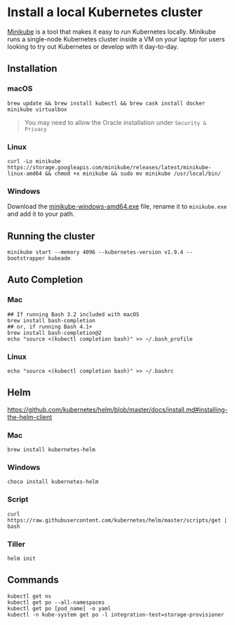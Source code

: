 # Install a local Kubernetes cluster

[Minikube](https://github.com/kubernetes/minikube) is a tool that makes it easy to run Kubernetes locally. Minikube runs a single-node Kubernetes cluster inside a VM on your laptop for users looking to try out Kubernetes or develop with it day-to-day.

## Installation
### macOS
```shell
brew update && brew install kubectl && brew cask install docker minikube virtualbox
```
> You may need to allow the Oracle installation under `Security & Privacy`

### Linux
```shell
curl -Lo minikube https://storage.googleapis.com/minikube/releases/latest/minikube-linux-amd64 && chmod +x minikube && sudo mv minikube /usr/local/bin/
```

### Windows
Download the [minikube-windows-amd64.exe](https://storage.googleapis.com/minikube/releases/latest/minikube-windows-amd64.exe) file, rename it to `minikube.exe` and add it to your path.

## Running the cluster

`minikube start --memory 4096 --kubernetes-version v1.9.4 --bootstrapper kubeadm`

## Auto Completion

### Mac
```
## If running Bash 3.2 included with macOS
brew install bash-completion
## or, if running Bash 4.1+
brew install bash-completion@2
echo "source <(kubectl completion bash)" >> ~/.bash_profile
```

### Linux
```
echo "source <(kubectl completion bash)" >> ~/.bashrc
```

## Helm

https://github.com/kubernetes/helm/blob/master/docs/install.md#installing-the-helm-client

### Mac
```
brew install kubernetes-helm
```

### Windows

```
choco install kubernetes-helm
```

### Script

```
curl https://raw.githubusercontent.com/kubernetes/helm/master/scripts/get | bash
```

### Tiller

```
helm init
```

## Commands

```
kubectl get ns
kubectl get po --all-namespaces
kubectl get po [pod_name] -o yaml
kubectl -n kube-system get po -l integration-test=storage-provisioner
```
